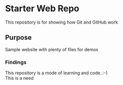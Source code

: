 # Starter Web Repo

This repository is for showing how Git and GitHub work

## Purpose

Sample website with plenty of files for demos

### Findings

This repository is a mode of learning and code..:-)
<br> This is a need </br>
